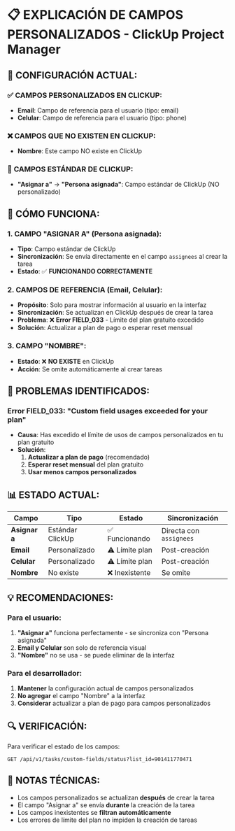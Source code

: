 # 📋 EXPLICACIÓN DE CAMPOS PERSONALIZADOS - ClickUp Project Manager

## 🎯 **CONFIGURACIÓN ACTUAL:**

### ✅ **CAMPOS PERSONALIZADOS EN CLICKUP:**
- **Email**: Campo de referencia para el usuario (tipo: email)
- **Celular**: Campo de referencia para el usuario (tipo: phone)

### ❌ **CAMPOS QUE NO EXISTEN EN CLICKUP:**
- **Nombre**: Este campo NO existe en ClickUp

### 🔄 **CAMPOS ESTÁNDAR DE CLICKUP:**
- **"Asignar a"** → **"Persona asignada"**: Campo estándar de ClickUp (NO personalizado)

## 🔧 **CÓMO FUNCIONA:**

### 1. **CAMPO "ASIGNAR A" (Persona asignada):**
- **Tipo**: Campo estándar de ClickUp
- **Sincronización**: Se envía directamente en el campo `assignees` al crear la tarea
- **Estado**: ✅ **FUNCIONANDO CORRECTAMENTE**

### 2. **CAMPOS DE REFERENCIA (Email, Celular):**
- **Propósito**: Solo para mostrar información al usuario en la interfaz
- **Sincronización**: Se actualizan en ClickUp después de crear la tarea
- **Problema**: ❌ **Error FIELD_033** - Límite del plan gratuito excedido
- **Solución**: Actualizar a plan de pago o esperar reset mensual

### 3. **CAMPO "NOMBRE":**
- **Estado**: ❌ **NO EXISTE** en ClickUp
- **Acción**: Se omite automáticamente al crear tareas

## 🚨 **PROBLEMAS IDENTIFICADOS:**

### **Error FIELD_033: "Custom field usages exceeded for your plan"**
- **Causa**: Has excedido el límite de usos de campos personalizados en tu plan gratuito
- **Solución**: 
  1. **Actualizar a plan de pago** (recomendado)
  2. **Esperar reset mensual** del plan gratuito
  3. **Usar menos campos personalizados**

## 📊 **ESTADO ACTUAL:**

| Campo | Tipo | Estado | Sincronización |
|-------|------|--------|----------------|
| **Asignar a** | Estándar ClickUp | ✅ Funcionando | Directa con `assignees` |
| **Email** | Personalizado | ⚠️ Límite plan | Post-creación |
| **Celular** | Personalizado | ⚠️ Límite plan | Post-creación |
| **Nombre** | No existe | ❌ Inexistente | Se omite |

## 💡 **RECOMENDACIONES:**

### **Para el usuario:**
1. **"Asignar a"** funciona perfectamente - se sincroniza con "Persona asignada"
2. **Email y Celular** son solo de referencia visual
3. **"Nombre"** no se usa - se puede eliminar de la interfaz

### **Para el desarrollador:**
1. **Mantener** la configuración actual de campos personalizados
2. **No agregar** el campo "Nombre" a la interfaz
3. **Considerar** actualizar a plan de pago para campos personalizados

## 🔍 **VERIFICACIÓN:**

Para verificar el estado de los campos:
```
GET /api/v1/tasks/custom-fields/status?list_id=901411770471
```

## 📝 **NOTAS TÉCNICAS:**

- Los campos personalizados se actualizan **después** de crear la tarea
- El campo "Asignar a" se envía **durante** la creación de la tarea
- Los campos inexistentes se **filtran automáticamente**
- Los errores de límite del plan no impiden la creación de tareas

